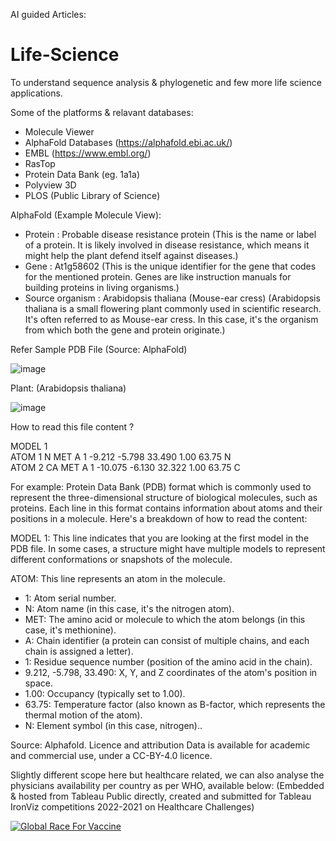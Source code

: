 
AI guided Articles: 
# Life-Science
To understand sequence analysis &amp; phylogenetic and few more life science applications.


Some of the platforms & relavant databases:
- Molecule Viewer
- AlphaFold Databases (https://alphafold.ebi.ac.uk/)
- EMBL (https://www.embl.org/)
- RasTop
- Protein Data Bank (eg. 1a1a)
- Polyview 3D
- PLOS (Public Library of Science)



AlphaFold (Example Molecule View): 
- Protein : Probable disease resistance protein (This is the name or label of a protein. It is likely involved in disease resistance, which means it might help the plant defend itself against diseases.)
- Gene : At1g58602 (This is the unique identifier for the gene that codes for the mentioned protein. Genes are like instruction manuals for building proteins in living organisms.)
- Source organism : Arabidopsis thaliana (Mouse-ear cress) (Arabidopsis thaliana is a small flowering plant commonly used in scientific research. It's often referred to as Mouse-ear cress. In this case, it's the organism from which both the gene and protein originate.)



Refer Sample PDB File 
(Source: AlphaFold)

![image](https://github.com/vivekanandpkr/Life-Science/assets/21027388/8ff6571a-d7b8-4a88-bcb2-643b1977707e)

  Plant: (Arabidopsis thaliana)
  
  ![image](https://github.com/vivekanandpkr/Life-Science/assets/21027388/83523122-94fa-4140-a708-03ee4bd11b4b)


How to read this file content  ?

MODEL        1                                                                  
ATOM      1  N   MET A   1      -9.212  -5.798  33.490  1.00 63.75           N  
ATOM      2  CA  MET A   1     -10.075  -6.130  32.322  1.00 63.75           C 



For example:
Protein Data Bank (PDB) format which is commonly used to represent the three-dimensional structure of biological molecules, such as proteins. Each line in this format contains information about atoms and their positions in a molecule. Here's a breakdown of how to read the content:

MODEL 1: This line indicates that you are looking at the first model in the PDB file. In some cases, a structure might have multiple models to represent different conformations or snapshots of the molecule.

ATOM: This line represents an atom in the molecule.
- 1: Atom serial number.
- N: Atom name (in this case, it's the nitrogen atom).
- MET: The amino acid or molecule to which the atom belongs (in this case, it's methionine).
- A: Chain identifier (a protein can consist of multiple chains, and each chain is assigned a letter).
- 1: Residue sequence number (position of the amino acid in the chain).
- 9.212, -5.798, 33.490: X, Y, and Z coordinates of the atom's position in space.
- 1.00: Occupancy (typically set to 1.00).
- 63.75: Temperature factor (also known as B-factor, which represents the thermal motion of the atom).
- N: Element symbol (in this case, nitrogen)..


Source: Alphafold. 
Licence and attribution
Data is available for academic and commercial use, under a CC-BY-4.0 licence.



Slightly different scope here but healthcare related, we can also analyse the physicians availability per country as per WHO, available below: (Embedded & hosted from Tableau Public directly, created and submitted for Tableau IronViz  competitions 2022-2021 on Healthcare Challenges)

<div class='tableauPlaceholder' id='viz1697400978283' style='position: relative'><noscript><a href='#'><img alt='Global Race For Vaccine ' src='https:&#47;&#47;public.tableau.com&#47;static&#47;images&#47;Gl&#47;GlobalRaceForVaccine&#47;GlobalRaceForVaccine&#47;1_rss.png' style='border: none' /></a></noscript><object class='tableauViz'  style='display:none;'><param name='host_url' value='https%3A%2F%2Fpublic.tableau.com%2F' /> <param name='embed_code_version' value='3' /> <param name='site_root' value='' /><param name='name' value='GlobalRaceForVaccine&#47;GlobalRaceForVaccine' /><param name='tabs' value='no' /><param name='toolbar' value='yes' /><param name='static_image' value='https:&#47;&#47;public.tableau.com&#47;static&#47;images&#47;Gl&#47;GlobalRaceForVaccine&#47;GlobalRaceForVaccine&#47;1.png' /> <param name='animate_transition' value='yes' /><param name='display_static_image' value='yes' /><param name='display_spinner' value='yes' /><param name='display_overlay' value='yes' /><param name='display_count' value='yes' /><param name='language' value='en-US' /></object></div>               




